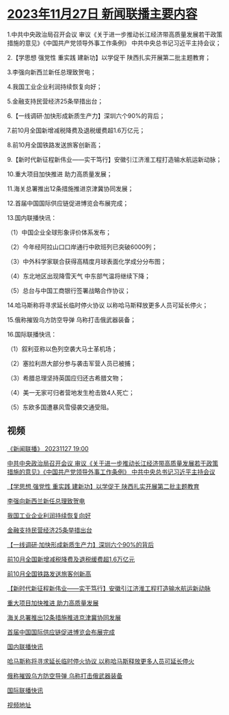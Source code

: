 # [2023年11月27日 新闻联播主要内容](https://tv.cctv.com/lm/xwlb/day/20231127.shtml)

1.中共中央政治局召开会议 审议《关于进一步推动长江经济带高质量发展若干政策措施的意见》《中国共产党领导外事工作条例》 中共中央总书记习近平主持会议；

2.【学思想 强党性 重实践 建新功】以学促干 陕西扎实开展第二批主题教育；

3.李强向新西兰新任总理致贺电；

4.我国工业企业利润持续恢复向好；

5.金融支持民营经济25条举措出台；

6.【一线调研·加快形成新质生产力】深圳六个90%的背后；

7.前10月全国新增减税降费及退税缓费超1.6万亿元；

8.前10月全国铁路发送旅客创新高；

9.【新时代新征程新伟业——实干笃行】安徽引江济淮工程打造输水航运新动脉；

10.重大项目加快推进 助力高质量发展；

11.海关总署推出12条措施推进京津冀协同发展；

12.首届中国国际供应链促进博览会布展完成；

13.国内联播快讯：

（1）中国企业全球形象评价体系发布；

（2）今年经阿拉山口口岸通行中欧班列已突破6000列；

（3）中外科学家联合获得高精度月球表面化学成分分布图；

（4）东北地区出现降雪天气 中东部气温将继续下降；

（5）总台与中国工商银行签署战略合作协议；

14.哈马斯称将寻求延长临时停火协议 以称哈马斯释放更多人员可延长停火；

15.俄称摧毁乌方防空导弹 乌称打击俄武器装备；

16.国际联播快讯：

（1）叙利亚称以色列空袭大马士革机场；

（2）塞拉利昂大部分参与袭击军营人员已被捕；

（3）希腊总理坚持英国应归还古希腊文物；

（4）美一无家可归者营地发生枪击致4人死亡；

（5）东欧多国遭暴风雪侵袭交通受阻。

## 视频

[《新闻联播》 20231127 19:00](https://tv.cctv.com/2023/11/27/VIDETORl3dN1pLSVY21WVyxy231127.shtml)

[中共中央政治局召开会议 审议《关于进一步推动长江经济带高质量发展若干政策措施的意见》《中国共产党领导外事工作条例》 中共中央总书记习近平主持会议](https://tv.cctv.com/2023/11/27/VIDEBw8sFOY1FokOkpJddAfx231127.shtml)

[【学思想 强党性 重实践 建新功】以学促干 陕西扎实开展第二批主题教育](https://tv.cctv.com/2023/11/27/VIDE7C1WTNFoeSZcPglhY4vd231127.shtml)

[李强向新西兰新任总理致贺电](https://tv.cctv.com/2023/11/27/VIDEEW9RnPye5pXcq7uH9NHL231127.shtml)

[我国工业企业利润持续恢复向好](https://tv.cctv.com/2023/11/27/VIDEJr0YvIozmuaVT8XPBM4r231127.shtml)

[金融支持民营经济25条举措出台](https://tv.cctv.com/2023/11/27/VIDEnowuBgQjkTpFdOJRSXdt231127.shtml)

[【一线调研·加快形成新质生产力】深圳六个90%的背后](https://tv.cctv.com/2023/11/27/VIDEK7xHX8EUpbvbl5220GH4231127.shtml)

[前10月全国新增减税降费及退税缓费超1.6万亿元](https://tv.cctv.com/2023/11/27/VIDEncVCa3zN1WZ04vUWV0sC231127.shtml)

[前10月全国铁路发送旅客创新高](https://tv.cctv.com/2023/11/27/VIDE387DKt39rGZD85LKyGZ3231127.shtml)

[【新时代新征程新伟业——实干笃行】安徽引江济淮工程打造输水航运新动脉](https://tv.cctv.com/2023/11/27/VIDEF7hWyq4aBPvFIwl4BIil231127.shtml)

[重大项目加快推进 助力高质量发展](https://tv.cctv.com/2023/11/27/VIDEBaMbPpmhmQ2XrcuZqxzI231127.shtml)

[海关总署推出12条措施推进京津冀协同发展](https://tv.cctv.com/2023/11/27/VIDEWN9dOyRnd8jsD2yGS7Hs231127.shtml)

[首届中国国际供应链促进博览会布展完成](https://tv.cctv.com/2023/11/27/VIDElyo54itCabDy8g5EshUp231127.shtml)

[国内联播快讯](https://tv.cctv.com/2023/11/27/VIDEt6h5U292SRYhDcTRt2fE231127.shtml)

[哈马斯称将寻求延长临时停火协议 以称哈马斯释放更多人员可延长停火](https://tv.cctv.com/2023/11/27/VIDEHtZVLEbKYPPBNgEgFj6C231127.shtml)

[俄称摧毁乌方防空导弹 乌称打击俄武器装备](https://tv.cctv.com/2023/11/27/VIDETrpeO08PAXISCGIYeKHe231127.shtml)

[国际联播快讯](https://tv.cctv.com/2023/11/27/VIDEdOeqtSPz86RL5cbYFpgJ231127.shtml)

[视频地址](https://tv.cctv.com/lm/xwlb/day/20231127.shtml) 

